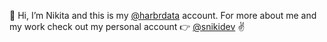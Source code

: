 👋  Hi, I’m Nikita and this is my [@harbrdata](https://github.com/harbrdata) account. For more about me and my work check out my personal account 👉 [@snikidev](https://github.com/snikidev) ✌️
